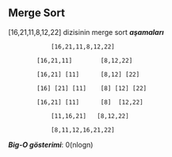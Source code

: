 ## Merge Sort

[16,21,11,8,12,22] dizisinin merge sort ***aşamaları***

                [16,21,11,8,12,22]

            [16,21,11]        [8,12,22]

            [16,21] [11]      [8,12] [22]

            [16] [21] [11]    [8] [12] [22]

            [16,21] [11]      [8]  [12,22]

                [11,16,21]   [8,12,22]

                [8,11,12,16,21,22]

***Big-O gösterimi***: 0(nlogn)
